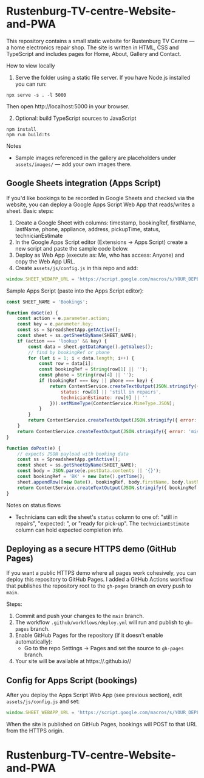 # Rustenburg-TV-centre-Website-and-PWA

This repository contains a small static website for Rustenburg TV Centre — a home electronics repair shop. The site is written in HTML, CSS and TypeScript and includes pages for Home, About, Gallery and Contact.

How to view locally

1. Serve the folder using a static file server. If you have Node.js installed you can run:

```
npx serve -s . -l 5000
```

Then open http://localhost:5000 in your browser.

2. Optional: build TypeScript sources to JavaScript

```
npm install
npm run build:ts
```

Notes
- Sample images referenced in the gallery are placeholders under `assets/images/` — add your own images there.

Google Sheets integration (Apps Script)
-------------------------------------
If you'd like bookings to be recorded in Google Sheets and checked via the website, you can deploy a Google Apps Script Web App that reads/writes a sheet. Basic steps:

1. Create a Google Sheet with columns: timestamp, bookingRef, firstName, lastName, phone, appliance, address, pickupTime, status, technicianEstimate
2. In the Google Apps Script editor (Extensions → Apps Script) create a new script and paste the sample code below.
3. Deploy as Web App (execute as: Me, who has access: Anyone) and copy the Web App URL.
4. Create `assets/js/config.js` in this repo and add:

```js
window.SHEET_WEBAPP_URL = 'https://script.google.com/macros/s/YOUR_DEPLOY_ID/exec'
```

Sample Apps Script (paste into the Apps Script editor):

```javascript
const SHEET_NAME = 'Bookings';

function doGet(e) {
	const action = e.parameter.action;
	const key = e.parameter.key;
	const ss = SpreadsheetApp.getActive();
	const sheet = ss.getSheetByName(SHEET_NAME);
	if (action === 'lookup' && key) {
		const data = sheet.getDataRange().getValues();
		// find by bookingRef or phone
		for (let i = 1; i < data.length; i++) {
			const row = data[i];
			const bookingRef = String(row[1] || '');
			const phone = String(row[4] || '');
			if (bookingRef === key || phone === key) {
				return ContentService.createTextOutput(JSON.stringify({
					status: row[8] || 'still in repairs',
					technicianEstimate: row[9] || ''
				})).setMimeType(ContentService.MimeType.JSON);
			}
		}
		return ContentService.createTextOutput(JSON.stringify({ error: 'not found' })).setMimeType(ContentService.MimeType.JSON);
	}
	return ContentService.createTextOutput(JSON.stringify({ error: 'missing action' })).setMimeType(ContentService.MimeType.JSON);
}

function doPost(e) {
	// expects JSON payload with booking data
	const ss = SpreadsheetApp.getActive();
	const sheet = ss.getSheetByName(SHEET_NAME);
	const body = JSON.parse(e.postData.contents || '{}');
	const bookingRef = 'BK' + new Date().getTime();
	sheet.appendRow([new Date(), bookingRef, body.firstName, body.lastName, body.phone || '', body.appliance || '', body.address || '', body.pickupTime || '', 'still in repairs', '']);
	return ContentService.createTextOutput(JSON.stringify({ bookingRef })).setMimeType(ContentService.MimeType.JSON);
}
```

Notes on status flows
- Technicians can edit the sheet's `status` column to one of: "still in repairs", "expected: <text>", or "ready for pick-up". The `technicianEstimate` column can hold expected completion info.

Deploying as a secure HTTPS demo (GitHub Pages)
---------------------------------------------
If you want a public HTTPS demo where all pages work cohesively, you can deploy this repository to GitHub Pages. I added a GitHub Actions workflow that publishes the repository root to the `gh-pages` branch on every push to `main`.

Steps:

1. Commit and push your changes to the `main` branch.
2. The workflow `.github/workflows/deploy.yml` will run and publish to `gh-pages` branch.
3. Enable GitHub Pages for the repository (if it doesn't enable automatically):
	- Go to the repo Settings → Pages and set the source to `gh-pages` branch.
4. Your site will be available at https://<your-github-username>.github.io/<repo-name>/

Config for Apps Script (bookings)
---------------------------------
After you deploy the Apps Script Web App (see previous section), edit `assets/js/config.js` and set:

```js
window.SHEET_WEBAPP_URL = 'https://script.google.com/macros/s/YOUR_DEPLOY_ID/exec'
```

When the site is published on GitHub Pages, bookings will POST to that URL from the HTTPS origin.


# Rustenburg-TV-centre-Website-and-PWA